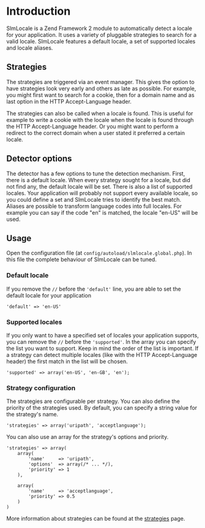 Introduction
===
SlmLocale is a Zend Framework 2 module to automatically detect a locale for your application. It uses a variety of pluggable strategies to search for a valid locale. SlmLocale features a default locale, a set of supported locales and locale aliases.

Strategies
---
The strategies are triggered via an event manager. This gives the option to have strategies look very early and others as late as possible. For example, you might first want to search for a cookie, then for a domain name and as last option in the HTTP Accept-Language header.

The strategies can also be called when a locale is found. This is useful for example to write a cookie with the locale when the locale is found through the HTTP Accept-Language header. Or you might want to perform a redirect to the correct domain when a user stated it preferred a certain locale.

Detector options
---
The detector has a few options to tune the detection mechanism. First, there is a default locale. When every strategy sought for a locale, but did not find any, the default locale will be set. There is also a list of supported locales. Your application will probably not support every available locale, so you could define a set and SlmLocale tries to identify the best match. Aliases are possible to transform language codes into full locales. For example you can say if the code "en" is matched, the locale "en-US" will be used.

Usage
---
Open the configuration file (at `config/autoload/slmlocale.global.php`). In this file the complete behaviour of SlmLocale can be tuned.

### Default locale
If you remove the `//` before the `'default'` line, you are able to set the default locale for your application

    'default' => 'en-US'

### Supported locales
If you only want to have a specified set of locales your application supports, you can remove the `//` before the `'supported'`. In the array you can specify the list you want to support. Keep in mind the order of the list is important. If a strategy can detect multiple locales (like with the HTTP Accept-Language header) the first match in the list will be chosen.

    'supported' => array('en-US', 'en-GB', 'en');

### Strategy configuration
The strategies are configurable per strategy. You can also define the priority of the strategies used. By default, you can specify a string value for the strategy's name.

    'strategies' => array('uripath', 'acceptlanguage');

You can also use an array for the strategy's options and priority.

    'strategies' => array(
        array(
            'name'     => 'uripath',
            'options'  => array(/* ... */),
            'priority' => 1
        ),

        array(
            'name'     => 'acceptlanguage',
            'priority' => 0.5
        )
    )

More information about strategies can be found at the [strategies](docs/1.Strategies.md) page.